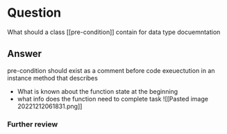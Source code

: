 # Question
What should a class [[pre-condition]] contain for data type docuemntation
## Answer
pre-condition should exist as  a comment before code exeuectution in an instance method that describes
- What is known about the function state at the beginning
- what info does the function need to complete task
![[Pasted image 20221212061831.png]]
### Further review
